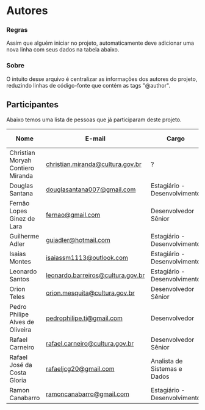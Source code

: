 Autores
=======

### Regras

Assim que alguém iniciar no projeto, automaticamente deve adicionar uma nova linha com seus dados na tabela abaixo.

### Sobre

O intuito desse arquivo é centralizar as informações dos autores do projeto, reduzindo linhas de código-fonte que contém as tags "@author".

## Participantes

Abaixo temos uma lista de pessoas que já participaram deste projeto.

Nome                              |  E-mail                          |  Cargo                       | Data de Entrada | Data de Saída  | Empresa 
--------------------------------- | -------------------------------- | ---------------------------- | --------------- | -------------- | --------------------
Christian Moryah Contiero Miranda | christian.miranda@cultura.gov.br |            ?                 | ?               | ?              | MPOG
Douglas Santana                   | douglasantana007@gmail.com       | Estagiário - Desenvolvimento | 03/2018         | Atuando        | Estagiário do MC
Fernão Lopes Ginez de Lara        | fernao@gmail.com                 | Desenvolvedor Sênior         | ?               | ?              | HEPTA - Sustentação
Guilherme Adler                   | guiadler@hotmail.com             | Estagiário - Desenvolvimento | 03/2018         | 04/2018        | Estagiário do MC
Isaias Montes                     | isaiassm1113@outlook.com         | Estagiário - Desenvolvimento | 06/2018         | 07/2018        | Estagiário do MC
Leonardo Santos                   | leonardo.barreiros@cultura.gov.br| Estagiário - Desenvolvimento | 04/2018         | Atuando        | Estagiário do MC
Orion Teles                       | orion.mesquita@cultura.gov.br    | Desenvolvedor Sênior         | ?               | 05/2018        | HEPTA - Sustentação
Pedro Philipe Alves de Oliveira   | pedrophilipe.ti@gmail.com        | Desenvolvedor                | ?               | ?              | UFABC - LabLivre
Rafael Carneiro                   | rafael.carneiro@cultura.gov.br   | Desenvolvedor Sênior         | 06/2018         | 02/2019        | HEPTA - Sustentação
Rafael José da Costa Gloria       | rafaeljcg20@gmail.com            | Analista de Sistemas e Dados | 03/2016         | Atuando        | HEPTA - Sustentação
Ramon Canabarro                   | ramoncanabarro@gmail.com         | Estagiário - Desenvolvimento | 03/2018         | 04/2018        | Estagiário do MC
